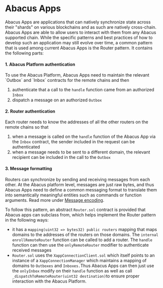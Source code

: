 # Abacus Apps

Abacus Apps are applications that can natively synchronize state across their "shards" on various blockchains and as such are natively cross-chain. Abacus Apps are able to allow users to interact with them from any Abacus supported chain. While the specific patterns and best practices of how to develop such an application may still evolve over time, a common pattern that is used among current Abacus Apps is the Router pattern. It contains the following parts:

#### 1. Abacus Platform authentication

To use the Abacus Platform, Abacus Apps need to maintain the relevant \`Outbox\` and \`Inbox\` contracts for the remote chains and then

1. authenticate that a call to the `handle` function came from an authorized `Inbox`
2. dispatch a message on an authorized `Outbox`

#### 2. Router authentication

Each router needs to know the addresses of all the other routers on the remote chains so that&#x20;

1. when a message is called on the `handle` function of the Abacus App via the `Inbox` contract, the sender included in the request can be authenticated
2. when a message needs to be sent to a different domain, the relevant recipient can be included in the call to the `Outbox`

#### 3. Message formatting

Routers can synchronize by sending and receiving messages from each other. At the Abacus platform level, messages are just raw bytes, and thus Abacus Apps need to define a common messaging format to translate them into semantically meaningful entities such as commands or function arguments. Read more under [Message encoding](../developers/message-encoding.md).



To follow this pattern, an abstract `Router.sol` contract is provided that Abacus apps can subclass from, which helps implement the Router pattern in the following ways:

* it has a `mapping(uint32 => bytes32) public routers`  mapping that maps domains to the addresses of the routers on those domains. The `internal` `enrollRemoteRouter` function can be called to add a router. The `handle` function can then use the `onlyRemoteRouter` modifier to authenticate received messages
* `Router.sol` uses the `XappConnectionClient.sol` which itself points to an instance of a `XappConnectionManager` which maintains a mapping of domains to `Outboxes` and `Inboxes.`Thus Abacus Apps can then just use the `onlyInbox` modify on their `handle` function as well as call `_dispatchToRemoteRouter(uint32 destination)`to ensure proper interaction with the Abacus Platform.
